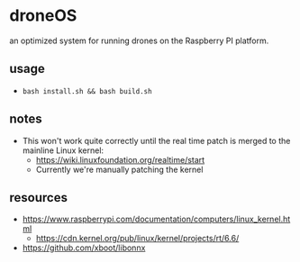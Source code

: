 # droneOS

an optimized system for running drones on the Raspberry PI platform.

## usage

* `bash install.sh && bash build.sh`

## notes

* This won't work quite correctly until the real time patch is merged to the mainline Linux kernel:
  * https://wiki.linuxfoundation.org/realtime/start
  * Currently we're manually patching the kernel

## resources

* https://www.raspberrypi.com/documentation/computers/linux_kernel.html
  * https://cdn.kernel.org/pub/linux/kernel/projects/rt/6.6/
* https://github.com/xboot/libonnx
